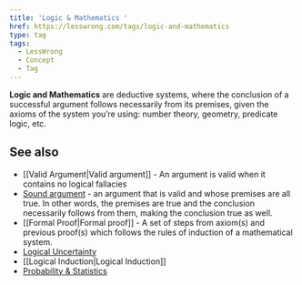 ```yaml
---
title: 'Logic & Mathematics '
href: https://lesswrong.com/tags/logic-and-mathematics
type: tag
tags:
  - LessWrong
  - Concept
  - Tag
---
```


**Logic and Mathematics** are deductive systems, where the conclusion of a successful argument follows necessarily from its premises, given the axioms of the system you’re using: number theory, geometry, predicate logic, etc.

See also
--------

*   [[Valid Argument|Valid argument]] \- An argument is valid when it contains no logical fallacies
*   [Sound argument](https://www.lesswrong.com/tag/sound-argument) \- an argument that is valid and whose premises are all true. In other words, the premises are true and the conclusion necessarily follows from them, making the conclusion true as well.
*   [[Formal Proof|Formal proof]] \- A set of steps from axiom(s) and previous proof(s) which follows the rules of induction of a mathematical system.
*   [Logical Uncertainty](https://www.lesswrong.com/tag/logical-uncertainty)
*   [[Logical Induction|Logical Induction]]
*   [Probability & Statistics](https://www.lesswrong.com/tag/probability-and-statistics)